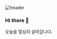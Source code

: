 ![header](https://capsule-render.vercel.app/api?type=slice&color=0:EEFF00,100:a82da8&height=200&section=header&text=Hello%20i'm%20Hyeyeon&fontSize=30)

### Hi there 👋

<!--
**HyeyonJ/HyeyonJ** is a ✨ _special_ ✨ repository because its `README.md` (this file) appears on your GitHub profile.

Here are some ideas to get you started:

- 🔭 I’m currently working on ...
- 🌱 I’m currently learning ...
- 👯 I’m looking to collaborate on ...
- 🤔 I’m looking for help with ...
- 💬 Ask me about ...
- 📫 How to reach me: ...
- 😄 Pronouns: ...
- ⚡ Fun fact: ...
-->
<div>
  오늘을 열심히 살아갑니다.
</div>
